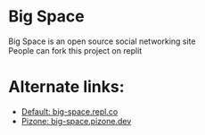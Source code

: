 # Big Space

Big Space is an open source social networking site<br>
People can fork this project on replit
# Alternate links:
- [Default: big-space.repl.co](https://big-space.repl.co/)
- [Pizone: big-space.pizone.dev](https://big-space.pizone.dev/)